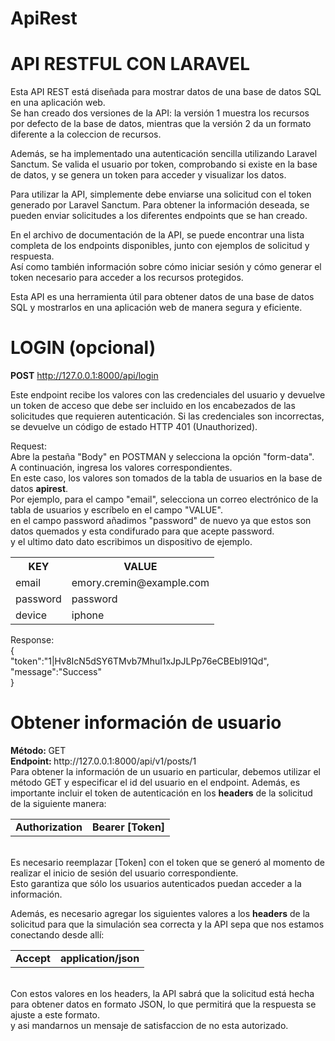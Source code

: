 # ApiRest

<h1>API RESTFUL CON LARAVEL</h1>
Esta API REST está diseñada para mostrar datos de una base de datos SQL en una aplicación web.<br> Se han creado dos versiones de la API: la versión 1 muestra los recursos por defecto de la base de datos, mientras que la versión 2 da un formato diferente a la coleccion de recursos.<br>

Además, se ha implementado una autenticación sencilla utilizando Laravel Sanctum. Se valida el usuario por token, comprobando si existe en la base de datos, y se genera un token para acceder y visualizar los datos.<br>

Para utilizar la API, simplemente debe enviarse una solicitud con el token generado por Laravel Sanctum. Para obtener la información deseada, se pueden enviar solicitudes a los diferentes endpoints que se han creado.<br>

En el archivo de documentación de la API, se puede encontrar una lista completa de los endpoints disponibles, junto con ejemplos de solicitud y respuesta.<br> Así como también información sobre cómo iniciar sesión y cómo generar el token necesario para acceder a los recursos protegidos.<br>

Esta API es una herramienta útil para obtener datos de una base de datos SQL y mostrarlos en una aplicación web de manera segura y eficiente.<br>

<h1>LOGIN (opcional)</h1>

<b>POST</b> http://127.0.0.1:8000/api/login

Este endpoint recibe los valores con las credenciales del usuario y devuelve un token de acceso que debe ser incluido en los encabezados de las solicitudes que requieren autenticación. Si las credenciales son incorrectas, se devuelve un código de estado HTTP 401 (Unauthorized).

Request:<br>
Abre la pestaña "Body" en POSTMAN y selecciona la opción "form-data".<br>
A continuación, ingresa los valores correspondientes. <br>
En este caso, los valores son tomados de la tabla de usuarios en la base de datos <b>apirest</b>.<br>
Por ejemplo, para el campo "email", selecciona un correo electrónico de la tabla de usuarios y escríbelo en el campo "VALUE".<br>
en el campo password añadimos "password" de nuevo ya que estos son datos quemados y esta condifurado para que acepte password.<br>
y el ultimo dato dato escribimos un dispositivo de ejemplo.

<table>
  <tr>
    <th style="font-weight: bold;">KEY</th>
    <th style="font-weight: bold;">VALUE</th>
  </tr>
  <tr>
    <td>email</td>
    <td>emory.cremin@example.com</td>
  </tr>
  <tr>
    <td>password</td>
    <td>password</td>
  </tr>
    <tr>
    <td>device</td>
    <td>iphone</td>
  </tr>
</table>


Response:<br>
{<br>
"token":"1|Hv8IcN5dSY6TMvb7Mhul1xJpJLPp76eCBEbI91Qd",<br>
"message":"Success"<br>
}<br>
<h1>Obtener información de usuario</h1>
<strong>Método: </strong>GET<br>
<strong>Endpoint: </strong>http://127.0.0.1:8000/api/v1/posts/1</strong><br>
Para obtener la información de un usuario en particular, debemos utilizar el método GET y especificar el id del usuario en el endpoint. Además, es importante incluir el token de autenticación en los <b>headers</b> de la solicitud de la siguiente manera:<br>

<table>
  <tr>
    <td><strong>Authorization</strong></td>
    <td><strong>Bearer [Token]</strong></td>
  </tr>
</table><br>
Es necesario reemplazar [Token] con el token que se generó al momento de realizar el inicio de sesión del usuario correspondiente. <br>Esto garantiza que sólo los usuarios autenticados puedan acceder a la información.<br>

Además, es necesario agregar los siguientes valores a los <b>headers</b> de la solicitud para que la simulación sea correcta y la API sepa que nos estamos conectando desde allí:

<table>
  <tr>
    <td><strong>Accept</strong></td>
    <td><strong>application/json</strong></td>
  </tr>
</table><br>
Con estos valores en los headers, la API sabrá que la solicitud está hecha para obtener datos en formato JSON, lo que permitirá que la respuesta se ajuste a este formato.<br>
y asi mandarnos un mensaje de satisfaccion de no esta autorizado.

